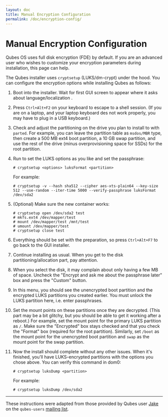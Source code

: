 ```yaml
---
layout: doc
title: Manual Encryption Configuration
permalink: /doc/encryption-config/
---
```


Manual Encryption Configuration
===============================

Qubes OS uses full disk encryption (FDE) by default. If you are an advanced
user who wishes to customize your encryption parameters during installation,
this page can help.

The Qubes installer uses `cryptsetup` (LUKS/dm-crypt) under the hood. You can
configure the encryption options while installing Qubes as follows:

01. Boot into the installer. Wait for first GUI screen to appear where it asks 
    about language/localization .
02. Press `Ctrl+Alt+F2` on your keyboard to escape to a shell session. (If you
    are on a laptop, and your laptop keyboard des not work properly, you may have
    to plug in a USB keyboard.)
03. Check and adjust the partitioning on the drive you plan to install to with
    `parted`. For example, you can leave the partition table as `msdos/MBR` type,
    then create a 500 MB ext4 boot partition, a 10 GB swap partition, and use the
    rest of the drive (minus overprovisioning space for SSDs) for the root
    partition.
04. Run  to set the  LUKS options as you like and set the passphrase:

        # cryptsetup <options> luksFormat <partition>

    For example:

        # cryptsetup -v --hash sha512 --cipher aes-xts-plain64 --key-size 512 --use-random --iter-time 5000 --verify-passphrase luksFormat /dev/sda2

05. (Optional) Make sure the new container works:

        # cryptsetup open /dev/sda2 test
        # mkfs.ext4 /dev/mapper/test
        # mount /dev/mapper/test /mnt/test
        # umount /dev/mapper/test
        # cryptsetup close test

06. Everything should be set with the preparation, so press `Ctrl+Alt+F7` to go
    back to the GUI installer.
07. Continue installing as usual. When you get to the disk
    partitioning/allocation part, pay attention.
08. When you select the disk, it may complain about only having a few MB of
    space. Uncheck the "Encrypt and ask me about the passphrase later" box and
    press the "Custom" button. 
09. In this menu, you should see the unencrypted boot partition and the encrypted
    LUKS partitions you created earlier. You must unlock the LUKS partition here, 
    i.e. enter passphrases. 
10. Set the mount points on these partitions once they are decrypted. (This part
    may be a bit glitchy, but you should be able to get it working after a
    reboot.) For example, set the mount point for the primary LUKS partition as
    `/`. Make sure the "Encrypted" box stays checked and that you check the
    "Format" box (required for the root partition). Similarly, set `/boot` as
    the mount point for the unencrypted boot partition and `swap` as the mount
    point for the swap partition.
11. Now the install should complete without any other issues. When it's
    finished, you'll have LUKS-encrypted partitions with the options you chose
    above. You can verify this command in dom0:

        # cryptsetup luksDump <partition>

    For example:

        # cryptsetup luksDump /dev/sda2

-----

These instructions were adapted from those provided by Qubes user [Jake] on the
`qubes-users` [mailing list].

[Jake]: https://groups.google.com/d/msg/qubes-users/cykOGRa0Im0/vK7j8aQOXkYJ
[mailing list]: /mailing-lists/

